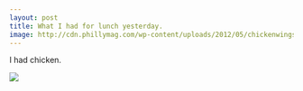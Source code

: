 ```yaml
---
layout: post
title: What I had for lunch yesterday.
image: http://cdn.phillymag.com/wp-content/uploads/2012/05/chickenwings.jpg
---
```


I had chicken.

<img src="{{page.image}}" />